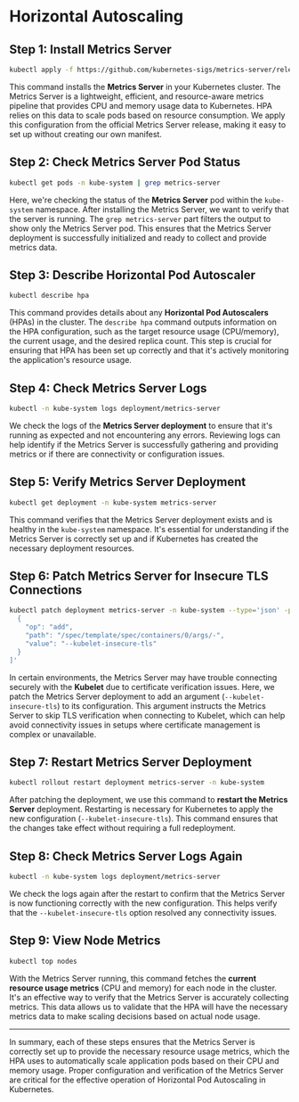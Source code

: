 # Horizontal Autoscaling

## Step 1: Install Metrics Server

```sh
kubectl apply -f https://github.com/kubernetes-sigs/metrics-server/releases/latest/download/components.yaml
```

This command installs the **Metrics Server** in your Kubernetes cluster. The Metrics Server is a lightweight, efficient, and resource-aware metrics pipeline that provides CPU and memory usage data to Kubernetes. HPA relies on this data to scale pods based on resource consumption. We apply this configuration from the official Metrics Server release, making it easy to set up without creating our own manifest.

## Step 2: Check Metrics Server Pod Status

```sh
kubectl get pods -n kube-system | grep metrics-server
```

Here, we're checking the status of the **Metrics Server** pod within the `kube-system` namespace. After installing the Metrics Server, we want to verify that the server is running. The `grep metrics-server` part filters the output to show only the Metrics Server pod. This ensures that the Metrics Server deployment is successfully initialized and ready to collect and provide metrics data.

## Step 3: Describe Horizontal Pod Autoscaler

```sh
kubectl describe hpa
```

This command provides details about any **Horizontal Pod Autoscalers** (HPAs) in the cluster. The `describe hpa` command outputs information on the HPA configuration, such as the target resource usage (CPU/memory), the current usage, and the desired replica count. This step is crucial for ensuring that HPA has been set up correctly and that it's actively monitoring the application's resource usage.

## Step 4: Check Metrics Server Logs

```sh
kubectl -n kube-system logs deployment/metrics-server
```

We check the logs of the **Metrics Server deployment** to ensure that it's running as expected and not encountering any errors. Reviewing logs can help identify if the Metrics Server is successfully gathering and providing metrics or if there are connectivity or configuration issues.

## Step 5: Verify Metrics Server Deployment

```sh
kubectl get deployment -n kube-system metrics-server
```

This command verifies that the Metrics Server deployment exists and is healthy in the `kube-system` namespace. It's essential for understanding if the Metrics Server is correctly set up and if Kubernetes has created the necessary deployment resources.

## Step 6: Patch Metrics Server for Insecure TLS Connections

```sh
kubectl patch deployment metrics-server -n kube-system --type='json' -p='[
  {
    "op": "add",
    "path": "/spec/template/spec/containers/0/args/-",
    "value": "--kubelet-insecure-tls"
  }
]'
```

In certain environments, the Metrics Server may have trouble connecting securely with the **Kubelet** due to certificate verification issues. Here, we patch the Metrics Server deployment to add an argument (`--kubelet-insecure-tls`) to its configuration. This argument instructs the Metrics Server to skip TLS verification when connecting to Kubelet, which can help avoid connectivity issues in setups where certificate management is complex or unavailable.

## Step 7: Restart Metrics Server Deployment

```sh
kubectl rollout restart deployment metrics-server -n kube-system
```

After patching the deployment, we use this command to **restart the Metrics Server** deployment. Restarting is necessary for Kubernetes to apply the new configuration (`--kubelet-insecure-tls`). This command ensures that the changes take effect without requiring a full redeployment.

## Step 8: Check Metrics Server Logs Again

```sh
kubectl -n kube-system logs deployment/metrics-server
```

We check the logs again after the restart to confirm that the Metrics Server is now functioning correctly with the new configuration. This helps verify that the `--kubelet-insecure-tls` option resolved any connectivity issues.

## Step 9: View Node Metrics

```sh
kubectl top nodes
```

With the Metrics Server running, this command fetches the **current resource usage metrics** (CPU and memory) for each node in the cluster. It's an effective way to verify that the Metrics Server is accurately collecting metrics. This data allows us to validate that the HPA will have the necessary metrics data to make scaling decisions based on actual node usage.

---

In summary, each of these steps ensures that the Metrics Server is correctly set up to provide the necessary resource usage metrics, which the HPA uses to automatically scale application pods based on their CPU and memory usage. Proper configuration and verification of the Metrics Server are critical for the effective operation of Horizontal Pod Autoscaling in Kubernetes.